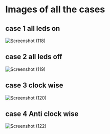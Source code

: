 # Images of all the cases

## case 1 all leds on
![Screenshot (118)](https://user-images.githubusercontent.com/98830897/158002914-5a1d2ad7-cd56-4395-b803-dd14ef713686.png)
## case 2 all leds off 
![Screenshot (119)](https://user-images.githubusercontent.com/98830897/158002916-60bd9c96-0586-4171-a3e3-cd248fc56934.png)
## case 3 clock wise
![Screenshot (120)](https://user-images.githubusercontent.com/98830897/158002919-9e7b5fc9-bfdc-486c-ac02-c086b0a8ebbf.png)
## case 4 Anti clock wise
![Screenshot (122)](https://user-images.githubusercontent.com/98830897/158002922-61d180a4-521c-46f1-9019-49607c162dc6.png)
